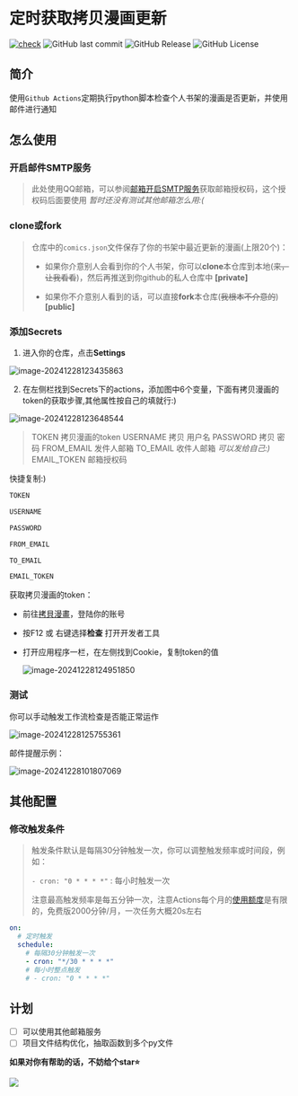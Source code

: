 # 定时获取拷贝漫画更新

[![check](https://github.com/caolib/check-manga-update/actions/workflows/check_update.yml/badge.svg)](https://github.com/caolib/check-manga-update/actions/workflows/check_update.yml)
![GitHub last commit](https://img.shields.io/github/last-commit/caolib/check-manga-update?logo=github)
![GitHub Release](https://img.shields.io/github/v/release/caolib/check-manga-update?link=https%3A%2F%2Fgithub.com%2Fcaolib%2Fcheck-manga-update%2Freleases)
![GitHub License](https://img.shields.io/github/license/caolib/check-manga-update)

## 简介

使用`Github Actions`定期执行python脚本检查个人书架的漫画是否更新，并使用邮件进行通知

## 怎么使用

### 开启邮件SMTP服务

> 此处使用QQ邮箱，可以参阅[邮箱开启SMTP服务](https://clb.pages.dev/2024/12/27/开启SMTP服务/)获取邮箱授权码，这个授权码后面要使用 *暂时还没有测试其他邮箱怎么用:(*

### clone或fork

> 仓库中的`comics.json`文件保存了你的书架中最近更新的漫画(上限20个)：
>
> - 如果你介意别人会看到你的个人书架，你可以**clone**本仓库到本地(~~来，让我看看~~)，然后再推送到你github的私人仓库中 **[private]**
>
> - 如果你不介意别人看到的话，可以直接**fork**本仓库(~~我根本不介意的~~) **[public]**

### 添加Secrets

1. 进入你的仓库，点击**Settings**

![image-20241228123435863](https://s2.loli.net/2024/12/28/y2YDdAGHhiW3Bkg.png)

2. 在左侧栏找到Secrets下的actions，添加图中6个变量，下面有拷贝漫画的token的获取步骤,其他属性按自己的填就行:)

![image-20241228123648544](https://s2.loli.net/2024/12/28/CkFaXtLTQbRU5he.png)

> TOKEN    拷贝漫画的token
> USERNAME 拷贝 用户名
> PASSWORD 拷贝 密码
> FROM_EMAIL      发件人邮箱
> TO_EMAIL 收件人邮箱 *可以发给自己:)*
> EMAIL_TOKEN     邮箱授权码

快捷复制:)

```txt
TOKEN
```

```txt
USERNAME
```

```txt
PASSWORD
```

```txt
FROM_EMAIL
```

```txt
TO_EMAIL
```

```txt
EMAIL_TOKEN
```

获取拷贝漫画的token：

- 前往[拷貝漫畫](https://www.mangacopy.com/)，登陆你的账号

- 按F12 或 右键选择**检查** 打开开发者工具

- 打开应用程序一栏，在左侧找到Cookie，复制token的值

  ![image-20241228124951850](https://s2.loli.net/2024/12/28/un3kYgVO5BENLvF.png)

### 测试

你可以手动触发工作流检查是否能正常运作

![image-20241228125755361](https://s2.loli.net/2024/12/28/gIL9aZP3bRcX6N2.png)

邮件提醒示例：

![image-20241228101807069](https://s2.loli.net/2024/12/28/QAyn9otF82c3zfO.png)

## 其他配置

### 修改触发条件

> 触发条件默认是每隔30分钟触发一次，你可以调整触发频率或时间段，例如：
>
> `- cron: "0 * * * *"` : 每小时触发一次
>
> 注意最高触发频率是每五分钟一次，注意Actions每个月的[使用额度](https://docs.github.com/zh/billing/managing-billing-for-your-products/managing-billing-for-github-actions/about-billing-for-github-actions)是有限的，免费版2000分钟/月，一次任务大概20s左右

```yml
on:
  # 定时触发
  schedule:
    # 每隔30分钟触发一次
    - cron: "*/30 * * * *"
    # 每小时整点触发
    # - cron: "0 * * * *"
```

## 计划

- [ ] 可以使用其他邮箱服务
- [ ] 项目文件结构优化，抽取函数到多个py文件

**如果对你有帮助的话，不妨给个star⭐**

![](https://counter.seku.su/cmoe?name=check-manga-update&theme=r34)
